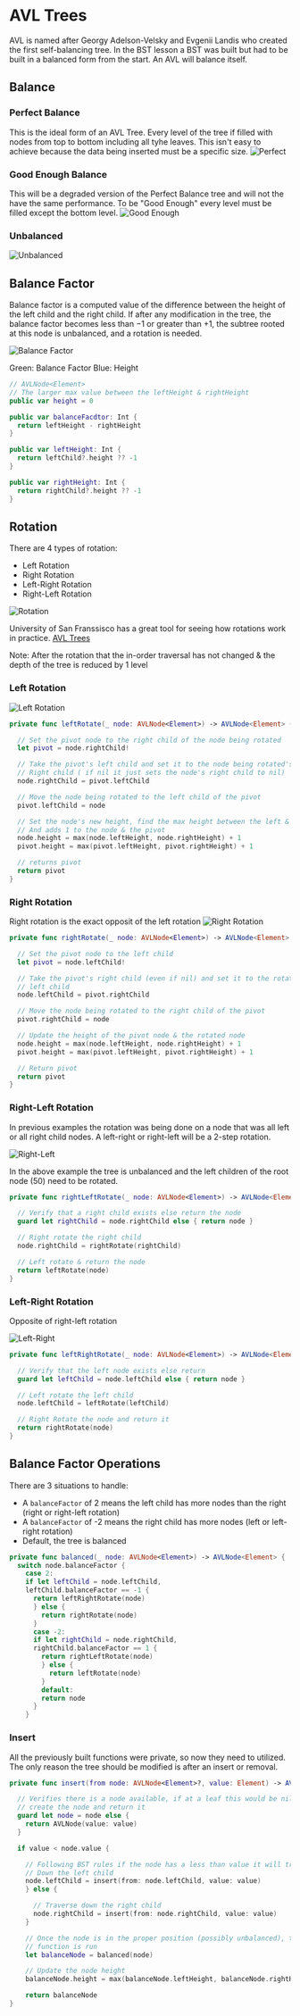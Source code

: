 # AVL Trees

AVL is named after Georgy Adelson-Velsky and Evgenii Landis who created the first self-balancing tree. In the BST lesson a BST was built but had to be built in a balanced form from the start. An AVL will balance itself.

## Balance

### Perfect Balance

This is the ideal form of an AVL Tree. Every level of the tree if filled with nodes from top to bottom including all tyhe leaves. This isn't easy to achieve because the data being inserted must be a specific size.
![Perfect](assets/perfect_balance.png)

### Good Enough Balance

This will be a degraded version of the Perfect Balance tree and will not the have the same performance. To be "Good Enough" every level must be filled except the bottom level.
![Good Enough](assets/good_enough.png)

### Unbalanced

![Unbalanced](assets/unbalanced.png)

## Balance Factor

Balance factor is a computed value of the difference between the height of the left child and the right child. If after any modification in the tree, the balance factor becomes less than −1 or greater than +1, the subtree rooted at this node is unbalanced, and a rotation is needed.

![Balance Factor](assets/balanceFactor.png)

Green: Balance Factor
Blue: Height

```swift
// AVLNode<Element>
// The larger max value between the leftHeight & rightHeight
public var height = 0

public var balanceFacdtor: Int {
  return leftHeight - rightHeight
}

public var leftHeight: Int {
  return leftChild?.height ?? -1
}

public var rightHeight: Int {
  return rightChild?.height ?? -1
}
```

## Rotation

There are 4 types of rotation:

- Left Rotation
- Right Rotation
- Left-Right Rotation
- Right-Left Rotation

![Rotation](assets/rotations.gif)

University of San Franssisco has a great tool for seeing how rotations work in practice.
[AVL Trees](https://www.cs.usfca.edu/~galles/visualization/AVLtree.html)

Note: After the rotation that the in-order traversal has not changed & the depth of the tree is reduced by 1 level


### Left Rotation

![Left Rotation](assets/leftRotation.png)

```swift
private func leftRotate(_ node: AVLNode<Element>) -> AVLNode<Element> {

  // Set the pivot node to the right child of the node being rotated
  let pivot = node.rightChild!

  // Take the pivot's left child and set it to the node being rotated's
  // Right child ( if nil it just sets the node's right child to nil)
  node.rightChild = pivot.leftChild

  // Move the node being rotated to the left child of the pivot
  pivot.leftChild = node

  // Set the node's new height, find the max height between the left & right children
  // And adds 1 to the node & the pivot
  node.height = max(node.leftHeight, node.rightHeight) + 1
  pivot.height = max(pivot.leftHeight, pivot.rightHeight) + 1

  // returns pivot
  return pivot
}
```

### Right Rotation

Right rotation is the exact opposit of the left rotation
![Right Rotation](assets/rightRotation.png)

```swift
private func rightRotate(_ node: AVLNode<Element>) -> AVLNode<Element> {

  // Set the pivot node to the left child
  let pivot = node.leftChild!

  // Take the pivot's right child (even if nil) and set it to the rotated node's
  // left child
  node.leftChild = pivot.rightChild

  // Move the node being rotated to the right child of the pivot
  pivot.rightChild = node

  // Update the height of the pivot node & the rotated node
  node.height = max(node.leftHeight, node.rightHeight) + 1
  pivot.height = max(pivot.leftHeight, pivot.rightHeight) + 1

  // Return pivot
  return pivot
}
```

### Right-Left Rotation

In previous examples the rotation was being done on a node that was all left or all right child nodes. A left-right or right-left will be a 2-step rotation.

![Right-Left](assets/rightLeftRotation.png)

In the above example the tree is unbalanced and the left children of the root node (50) need to be rotated. 

```swift
private func rightLeftRotate(_ node: AVLNode<Element>) -> AVLNode<Element> {

  // Verify that a right child exists else return the node
  guard let rightChild = node.rightChild else { return node }

  // Right rotate the right child
  node.rightChild = rightRotate(rightChild)

  // Left rotate & return the node
  return leftRotate(node)
}
```

### Left-Right Rotation

Opposite of right-left rotation

![Left-Right](assets/leftRightRotation.png)

```swift
private func leftRightRotate(_ node: AVLNode<Element>) -> AVLNode<Element> {

  // Verify that the left node exists else return
  guard let leftChild = node.leftChild else { return node }

  // Left rotate the left child
  node.leftChild = leftRotate(leftChild)

  // Right Rotate the node and return it
  return rightRotate(node)
}
```

## Balance Factor Operations

There are 3 situations to handle:

- A `balanceFactor` of 2 means the left child has more nodes than the right (right or right-left rotation)
- A `balanceFactor` of -2 means the right child has more nodes (left or left-right rotation)
- Default, the tree is balanced

```swift
private func balanced(_ node: AVLNode<Element>) -> AVLNode<Element> {
  switch node.balanceFactor {
    case 2:
    if let leftChild = node.leftChild,
    leftChild.balanceFactor == -1 {
      return leftRightRotate(node)
      } else {
        return rightRotate(node)
      }
      case -2:
      if let rightChild = node.rightChild,
      rightChild.balanceFactor == 1 {
        return rightLeftRotate(node)
        } else {
          return leftRotate(node)
        }
        default:
        return node
      }
    }
```

### Insert

All the previously built functions were private, so now they need to utilized. The only reason the tree should be modified is after an insert or removal.

```swift
private func insert(from node: AVLNode<Element>?, value: Element) -> AVLNode<Element> {

  // Verifies there is a node available, if at a leaf this would be nil and it would
  // create the node and return it
  guard let node = node else {
    return AVLNode(value: value)
  }

  if value < node.value {

    // Following BST rules if the node has a less than value it will traverse
    // Down the left child
    node.leftChild = insert(from: node.leftChild, value: value)
    } else {

      // Traverse down the right child
      node.rightChild = insert(from: node.rightChild, value: value)
    }

    // Once the node is in the proper position (possibly unbalanced), the balance
    // function is run
    let balanceNode = balanced(node)

    // Update the node height
    balanceNode.height = max(balanceNode.leftHeight, balanceNode.rightHeight) + 1

    return balanceNode
}
```
